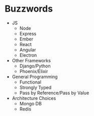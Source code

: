 # Buzzwords
* JS
    * Node
    * Express
    * Ember
    * React
    * Angular
    * Electron
* Other Frameworks
    * Django/Python
    * Phoenix/Elixir
* General Programming
    * Functional
    * Strongly Typed
    * Pass by Reference/Pass by Value
* Architecture Choices
    * Mongo DB
    * Redis
